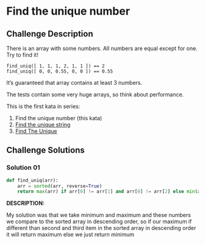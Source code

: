 # Find the unique number

## Challenge Description

There is an array with some numbers. All numbers are equal except for one. Try to find it!

```
find_uniq([ 1, 1, 1, 2, 1, 1 ]) == 2
find_uniq([ 0, 0, 0.55, 0, 0 ]) == 0.55

```

It’s guaranteed that array contains at least 3 numbers.

The tests contain some very huge arrays, so think about performance.

This is the first kata in series:

1. Find the unique number (this kata)
2. [Find the unique string](https://www.codewars.com/kata/585d8c8a28bc7403ea0000c3)
3. [Find The Unique](https://www.codewars.com/kata/5862e0db4f7ab47bed0000e5)

## Challenge Solutions

### Solution 01

```python
def find_uniq(arr):
	arr = sorted(arr, reverse=True)
	return max(arr) if arr[0] != arr[1] and arr[0] != arr[2] else min(arr)
```

**DESCRIPTION:**

My solution was that we take minimum and maximum and these numbers we compare to the sorted array in descending order, so if our maximum if different than second and third item in the sorted array in descending order it will return maximum else we just return minimum
